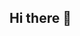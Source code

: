 ## Hi there 👋

<!--
**ChuckyT15/ChuckyT15** is a ✨ _special_ ✨ repository because its `README.md` (this file) appears on your GitHub profile.

About Me!
🎓 Computer Science & Engineering student at The Ohio State University (Expected May 2027)
🧠 Specializing in Artificial Intelligence
💻 Software Engineering Intern
🔭 Doing research for Pease Lab
🏆 Dean's List | GPA: 3.925


💼 Experience
Software Engineering Intern @ Group Management Services, Inc.
May 2023 - Aug 2025 | Richfield, OH
• Developed 25+ UI/UX enhancements in React Native
• Optimized .NET Minimal API for insurance data handling
• Built insurance card sharing feature serving 18,000+ users


🔧 Technologies & Tools
Languages:
https://img.shields.io/badge/-Java-007396?style=flat-square&logo=java
https://img.shields.io/badge/-Python-3776AB?style=flat-square&logo=python&logoColor=white
https://img.shields.io/badge/-JavaScript-F7DF1E?style=flat-square&logo=javascript&logoColor=black
https://img.shields.io/badge/-C%23-239120?style=flat-square&logo=c-sharp
https://img.shields.io/badge/-SQL-4479A1?style=flat-square&logo=postgresql&logoColor=white

Frameworks & Libraries:
https://img.shields.io/badge/-React%20Native-61DAFB?style=flat-square&logo=react&logoColor=black
https://img.shields.io/badge/-React-61DAFB?style=flat-square&logo=react&logoColor=black
https://img.shields.io/badge/-.NET-512BD4?style=flat-square&logo=dotnet

Tools:
https://img.shields.io/badge/-Git-F05032?style=flat-square&logo=git&logoColor=white
https://img.shields.io/badge/-VS%20Code-007ACC?style=flat-square&logo=visual-studio-code
https://img.shields.io/badge/-Azure-0078D4?style=flat-square&logo=microsoft-azure


🏆 Featured Projects
AutoIntelligence
🚗 Distracted Driving Detection System | Oct 2024

• Applied machine learning algorithms in Python to detect distracted driving
• Won 2nd place out of 1400+ registrants in HackOHI/O 12 hackathon
• Tech Stack: Python, OpenCV, MediaPipe, JavaScript, React.js

Market Regime Analyzer
📈 Financial Market Prediction | Mar 2025

• Built random forest algorithm using Scikit-learn to analyze market regimes
• Won 1st place in OSU Quantathon2025 competition
• Tech Stack: Python, Pandas, NumPy, Scikit-learn, Matplotlib

Trap Your Friends Obby
🎮 Roblox Game Development | Jun 2023 - Dec 2024

• Developed a Roblox game with 120+ plays using Lua
• Implemented 3D modeling, animations, and memory-based checkpoint system
• 1100+ lines of custom code and scripts


🏅 Achievements & Competitions

🥈 2nd Place - HackOHI/O 12 Hackathon, Honda Track (1400+ participants)
🥇 1st Place - OSU Quantathon2025 Competition
🎖️ 2nd Place - Fundamentals of Engineering Game Competition (80+ students)
📚 Dean's List - The Ohio State University

-->
